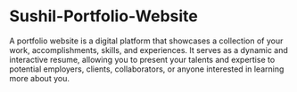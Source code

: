 # Sushil-Portfolio-Website
A portfolio website is a digital platform that showcases a collection of your work, accomplishments, skills, and experiences. It serves as a dynamic and interactive resume, allowing you to present your talents and expertise to potential employers, clients, collaborators, or anyone interested in learning more about you.
